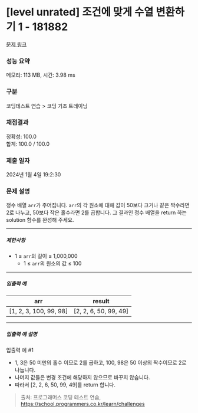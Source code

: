 # [level unrated] 조건에 맞게 수열 변환하기 1 - 181882 

[문제 링크](https://school.programmers.co.kr/learn/courses/30/lessons/181882) 

### 성능 요약

메모리: 113 MB, 시간: 3.98 ms

### 구분

코딩테스트 연습 > 코딩 기초 트레이닝

### 채점결과

정확성: 100.0<br/>합계: 100.0 / 100.0

### 제출 일자

2024년 1월 4일 19:2:30

### 문제 설명

<p>정수 배열 <code>arr</code>가 주어집니다. <code>arr</code>의 각 원소에 대해 값이 50보다 크거나 같은 짝수라면 2로 나누고, 50보다 작은 홀수라면 2를 곱합니다. 그 결과인 정수 배열을 return 하는 solution 함수를 완성해 주세요.</p>

<hr>

<h5>제한사항</h5>

<ul>
<li>1 ≤ <code>arr</code>의 길이 ≤ 1,000,000

<ul>
<li>1 ≤ <code>arr</code>의 원소의 값 ≤ 100</li>
</ul></li>
</ul>

<hr>

<h5>입출력 예</h5>
<table class="table">
        <thead><tr>
<th>arr</th>
<th>result</th>
</tr>
</thead>
        <tbody><tr>
<td>[1, 2, 3, 100, 99, 98]</td>
<td>[2, 2, 6, 50, 99, 49]</td>
</tr>
</tbody>
      </table>
<hr>

<h5>입출력 예 설명</h5>

<p>입출력 예 #1</p>

<ul>
<li>1, 3은 50 미만의 홀수 이므로 2를 곱하고, 100, 98은 50 이상의 짝수이므로 2로 나눕니다.</li>
<li>나머지 값들은 변경 조건에 해당하지 않으므로 바꾸지 않습니다.</li>
<li>따라서 [2, 2, 6, 50, 99, 49]를 return 합니다.</li>
</ul>


> 출처: 프로그래머스 코딩 테스트 연습, https://school.programmers.co.kr/learn/challenges